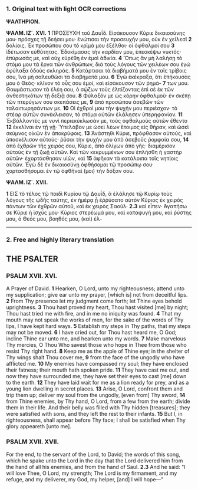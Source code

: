 ### 1. Original text with light OCR corrections

**ΨΑΛΤΗΡΙΟΝ.**

**ΨΑΛΜ. ΙΖ΄. XVI.**
**1** ΠΡΟΣΕΥΧΗ τοῦ Δαυΐδ. Εἰσάκουσον Κύριε δικαιοσύνης μου·
πρόσχες τῇ δεήσει μου· ἐνώτισαι τὴν προσευχήν μου, οὐκ ἐν χείλεσῖ
**2** δολίοις. Ἐκ προσώπου σου τὸ κρῖμά μου ἐξέλθοι· οἱ ὀφθαλμοί σου
**3** ἰδέτωσαν εὐθύτητας. Ἐδοκίμασας τὴν καρδίαν μου, ἐπεσκέψω νυκτός·
ἐπύρωσάς με, καὶ οὐχ εὑρέθη ἐν ἐμοὶ ἀδικία. **4** Ὅπως ἂν μὴ λαλήσῃ τὸ
στόμα μου τὰ ἔργα τῶν ἀνθρώπων, διὰ τοὺς λόγους τῶν χειλέων σου
ἐγὼ ἐφύλαξα ὁδοὺς σκληράς. **5** Κατάρτισαι τὰ διαβήματά μου ἐν ταῖς
τρίβοις σου, ἵνα μὴ σαλευθῶσι τὰ διαβήματά μου. **6** Ἐγὼ ἐκέκραξα, ὅτι
ἐπήκουσάς μου ὁ Θεός· κλῖνον τὸ οὖς σου ἐμοί, καὶ εἰσάκουσον τῶν ῥημά-
**7** των μου. Θαυμάστωσον τὰ ἐλέη σου, ὁ σῴζων τοὺς ἐλπίζοντας ἐπὶ σὲ
ἐκ τῶν ἀνθεστηκότων τῇ δεξιᾷ σου. **8** Φύλαξόν με ὡς κόρην ὀφθαλμοῦ·
ἐν σκέπῃ τῶν πτερύγων σου σκεπάσεις με, **9** ἀπὸ προσώπου ἀσεβῶν τῶν
ταλαιπωρησάντων με. **10** Οἱ ἐχθροί μου τὴν ψυχήν μου περιέσχον· τὸ
στέαρ αὐτῶν συνέκλεισαν, τὸ στόμα αὐτῶν ἐλάλησεν ὑπερηφανίαν.
**11** Ἐκβάλλοντές με νυνὶ περιεκύκλωσάν με, τοὺς ὀφθαλμοὺς αὐτῶν ἔθεντο
**12** ἐκκλῖναι ἐν τῇ γῇ· Ὑπελάβον με ὡσεὶ λέων ἕτοιμος εἰς θήραν, καὶ ὡσεὶ
σκύμνος οἰκῶν ἐν ἀποκρύφοις. **13** Ἀνάστηθι Κύριε, πρόφθασον αὐτούς,
καὶ ὑποσκέλισον αὐτούς· ῥῦσαι τὴν ψυχήν μου ἀπὸ ἀσεβοῦς ῥομφαία σου,
**14** ἀπὸ ἐχθρῶν τῆς χειρός σου, Κύριε, ἀπὸ ὀλίγων ἀπὸ γῆς· διαμέρισον
αὐτοὺς ἐν τῇ ζωῇ αὐτῶν. Καὶ τῶν κεκρυμμένων σου ἐπλήσθη ἡ γαστὴρ
αὐτῶν· ἐχορτάσθησαν υἱῶν, καὶ **15** ἀφῆκαν τὰ κατάλοιπα τοῖς νηπίοις
αὐτῶν. Ἐγὼ δὲ ἐν δικαιοσύνῃ ὀφθήσομαι τῷ προσώπῳ σου· χορτασθήσομαι
ἐν τῷ ὀφθῆναί (μοι) τὴν δόξαν σου.

**ΨΑΛΜ. ΙΖ΄. XVII.**

**1** ΕΙΣ τὸ τέλος τῷ παιδὶ Κυρίου τῷ Δαυΐδ, ἃ ἐλάλησε τῷ Κυρίῳ τοὺς
λόγους τῆς ᾠδῆς ταύτης, ἐν ἡμέρᾳ ᾗ ἐῤῥύσατο αὐτὸν Κύριος ἐκ χειρὸς
πάντων τῶν ἐχθρῶν αὐτοῦ, καὶ ἐκ χειρὸς Σαούλ·
**2.3** καὶ εἶπεν· Ἀγαπήσω σε Κύριε ἡ ἰσχύς μου· Κύριος στερέωμά μου,
καὶ καταφυγή μου, καὶ ῥύστης μου, ὁ Θεός μου, βοηθός μου, (καὶ) ἐλ-

---

### 2. Free and highly literary translation

## THE PSALTER

### PSALM XVII. XVI.
A Prayer of David.
**1** Hearken, O Lord, unto my righteousness; attend unto my supplication; give ear unto my prayer, [which is] not from deceitful lips.
**2** From Thy presence let my judgment come forth; let Thine eyes behold uprightness.
**3** Thou hast proved my heart, Thou hast visited [me] by night; Thou hast tried me with fire, and in me no iniquity was found.
**4** That my mouth may not speak the works of men, for the sake of the words of Thy lips, I have kept hard ways.
**5** Establish my steps in Thy paths, that my steps may not be moved.
**6** I have cried out, for Thou hast heard me, O God; incline Thine ear unto me, and hearken unto my words.
**7** Make marvelous Thy mercies, O Thou Who savest those who hope in Thee from those who resist Thy right hand.
**8** Keep me as the apple of Thine eye; in the shelter of Thy wings shalt Thou cover me,
**9** from the face of the ungodly who have afflicted me.
**10** My enemies have compassed my soul; they have enclosed their fatness; their mouth hath spoken pride.
**11** They have cast me out, and now they have surrounded me; they have set their eyes to cast [me] down to the earth.
**12** They have laid wait for me as a lion ready for prey, and as a young lion dwelling in secret places.
**13** Arise, O Lord, confront them and trip them up; deliver my soul from the ungodly, [even from] Thy sword,
**14** from Thine enemies, by Thy hand, O Lord, from a few from the earth; divide them in their life. And their belly was filled with Thy hidden [treasures]; they were satisfied with sons, and they left the rest to their infants.
**15** But I, in righteousness, shall appear before Thy face; I shall be satisfied when Thy glory appeareth [unto me].

### PSALM XVII. XVII.
For the end, to the servant of the Lord, to David; the words of this song, which he spake unto the Lord in the day that the Lord delivered him from the hand of all his enemies, and from the hand of Saul.
**2.3** And he said: "I will love Thee, O Lord, my strength; The Lord is my firmament, and my refuge, and my deliverer, my God, my helper, [and] I will hope—"